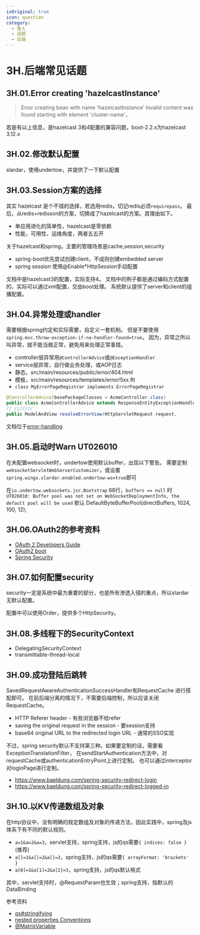 ```yaml
---
isOriginal: true
icon: question
category:
  - 鱼人
  - 话题
  - 后端
---
```


# 3H.后端常见话题

## 3H.01.Error creating 'hazelcastInstance'

> Error creating bean with name 'hazelcastInstance'
> Invalid content was found starting with element 'cluster-name'，

若是有以上信息，是hazelcast 3和4配置的兼容问题，boot-2.2.x为hazelcast 3.12.x

## 3H.02.修改默认配置

slardar，使用undertow，并提供了一下默认配置

## 3H.03.Session方案的选择

其实 hazelcast 是个不错的选择，若选用redis，切记redis必须`requirepass`。
最后，从redis+redisson的方案，切换成了hazelcast的方案。其理由如下。

* 单应用进化的简单性，hazelcast是零依赖
* 性能，可用性，运维角度，两者五五开

关于hazelcast和spring，主要的管理场景是cache,session,security

* spring-boot优先尝试创建client，不成则创建embedded server
* spring session 使用@Enable*HttpSession手动配置

文档中是hazelcast3的配置，实际支持4。
文档中的例子都是通过编码方式配置的，实际可以通过xml配置，交由boot处理。
系统默认提供了server和client的组播配置。

## 3H.04.异常处理或handler

需要根据spring约定和实际需要，自定义一套机制。
但是不要使用`spring.mvc.throw-exception-if-no-handler-found=true`，
因为，异常之所以叫异常，就不能当做正常，避免用来处理正常事情。

* controller层异常用`@ControllerAdvice`或`@ExceptionHandler`
* service层异常，自行做业务处理，或AOP日志
* 静态，src/main/resources/public/error/404.html
* 模板，src/main/resources/templates/error/5xx.ftl
* `class MyErrorPageRegistrar implements ErrorPageRegistrar`

```java
@ControllerAdvice(basePackageClasses = AcmeController.class)
public class AcmeControllerAdvice extends ResponseEntityExceptionHandler
// ///////
public ModelAndView resolveErrorView(HttpServletRequest request,
```

文档位于[error-handling](https://docs.spring.io/spring-boot/docs/2.7.7/reference/htmlsingle/#boot-features-error-handling)

## 3H.05.启动时Warn UT026010

在未配置websocket时，undertow使用默认buffer，出现以下警告。
需要定制`websocketServletWebServerCustomizer`，或设置
`spring.wings.slardar.enabled.undertow-ws=true`即可

在`io.undertow.websockets.jsr.Bootstrap` 68行，`buffers == null` 时
`UT026010: Buffer pool was not set on WebSocketDeploymentInfo, the default pool will be used`
默认 DefaultByteBufferPool(directBuffers, 1024, 100, 12);

## 3H.06.OAuth2的参考资料

* [OAuth 2 Developers Guide](https://projects.spring.io/spring-security-oauth/docs/oauth2.html)
* [OAuth2 boot](https://docs.spring.io/spring-security-oauth2-boot/docs/current/reference/htmlsingle/)
* [Spring Security](https://docs.spring.io/spring-security/site/docs/current/reference/htmlsingle/)

## 3H.07.如何配置security

security一定是系统中最为重要的部分，也是所有渗透入侵的重点，所以slardar无默认配置。

配置中可以使用Order，提供多个HttpSecurity。

## 3H.08.多线程下的SecurityContext

* DelegatingSecurityContext
* transmittable-thread-local

## 3H.09.成功登陆后跳转

SavedRequestAwareAuthenticationSuccessHandler和RequestCache 进行搭配即可。
在前后端分离的情况下，不需要后端控制，所以应该关闭RequestCache。

* HTTP Referer header - 有些浏览器不给refer
* saving the original request in the session - 要session支持
* base64 original URL to the redirected login URL - 通常的SSO实现

不过，spring security默认不支持第三种。如果要定制的话，需要看ExceptionTranslationFilter，
在sendStartAuthentication方法中，对requestCache或authenticationEntryPoint上进行定制。
也可以通过interceptor对loginPage进行定制。

* <https://www.baeldung.com/spring-security-redirect-login>
* <https://www.baeldung.com/spring-security-redirect-logged-in>

## 3H.10.以KV传递数组及对象

在http协议中，没有明确的规定数组及对象的传递方法，因此实践中，spring及js体系下有不同的默认规则。

* `a=1&a=2&a=3`，servlet支持，spring支持，js的qs需要`{ indices: false }` (推荐)
* `a[]=1&a[]=2&a[]=3`，spring支持，js的qs需要`{ arrayFormat: 'brackets' }`
* `a[0]=1&a[1]=2&a[2]=3`，spring支持，js的qs默认格式

其中，servlet支持时，@RequestParam也生效；spring支持，指默认的DataBinding

参考资料

* [qs#stringifying](https://github.com/ljharb/qs#stringifying)
* [nested properties Conventions](https://docs.spring.io/spring-framework/docs/5.0.0.M4/spring-framework-reference/html/validation.html#beans-beans-conventions)
* [@MatrixVariable](https://docs.spring.io/spring-framework/docs/5.0.0.M4/spring-framework-reference/html/mvc.html#mvc-ann-matrix-variables)

